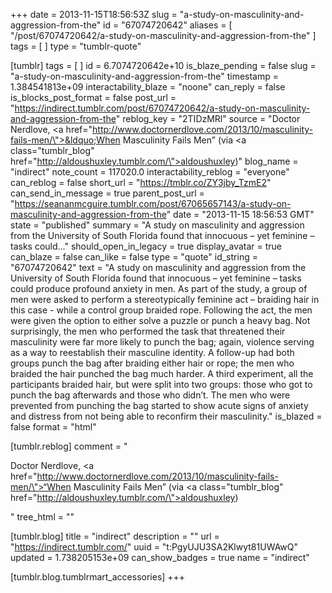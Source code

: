 +++
date = 2013-11-15T18:56:53Z
slug = "a-study-on-masculinity-and-aggression-from-the"
id = "67074720642"
aliases = [ "/post/67074720642/a-study-on-masculinity-and-aggression-from-the" ]
tags = [ ]
type = "tumblr-quote"

[tumblr]
tags = [ ]
id = 6.7074720642e+10
is_blaze_pending = false
slug = "a-study-on-masculinity-and-aggression-from-the"
timestamp = 1.384541813e+09
interactability_blaze = "noone"
can_reply = false
is_blocks_post_format = false
post_url = "https://indirect.tumblr.com/post/67074720642/a-study-on-masculinity-and-aggression-from-the"
reblog_key = "2TIDzMRl"
source = "Doctor Nerdlove, <a href=\"http://www.doctornerdlove.com/2013/10/masculinity-fails-men/\">&ldquo;When Masculinity Fails Men&rdquo;</a> (via <a class=\"tumblr_blog\" href=\"http://aldoushuxley.tumblr.com/\">aldoushuxley</a>)"
blog_name = "indirect"
note_count = 117020.0
interactability_reblog = "everyone"
can_reblog = false
short_url = "https://tmblr.co/ZY3jby_TzmE2"
can_send_in_message = true
parent_post_url = "https://seananmcguire.tumblr.com/post/67065657143/a-study-on-masculinity-and-aggression-from-the"
date = "2013-11-15 18:56:53 GMT"
state = "published"
summary = "A study on masculinity and aggression from the University of South Florida found that innocuous – yet feminine – tasks could..."
should_open_in_legacy = true
display_avatar = true
can_blaze = false
can_like = false
type = "quote"
id_string = "67074720642"
text = "A study on masculinity and aggression from the University of South Florida found that innocuous – yet feminine – tasks could produce profound anxiety in men. As part of the study, a group of men were asked to perform a stereotypically feminine act – braiding hair in this case - while a control group braided rope. Following the act, the men were given the option to either solve a puzzle or punch a heavy bag. Not surprisingly, the men who performed the task that threatened their masculinity were far more likely to punch the bag; again, violence serving as a way to reestablish their masculine identity. A follow-up had both groups punch the bag after braiding either hair or rope; the men who braided the hair punched the bag much harder. A third experiment, all the participants braided hair, but were split into two groups: those who got to punch the bag afterwards and those who didn’t. The men who were prevented from punching the bag started to show acute signs of anxiety and distress from not being able to reconfirm their masculinity."
is_blazed = false
format = "html"

[tumblr.reblog]
comment = "<p>Doctor Nerdlove, <a href=\"http://www.doctornerdlove.com/2013/10/masculinity-fails-men/\">“When Masculinity Fails Men”</a> (via <a class=\"tumblr_blog\" href=\"http://aldoushuxley.tumblr.com/\">aldoushuxley</a>)</p>"
tree_html = ""

[tumblr.blog]
title = "indirect"
description = ""
url = "https://indirect.tumblr.com/"
uuid = "t:PgyUJU3SA2Klwyt81UWAwQ"
updated = 1.738205153e+09
can_show_badges = true
name = "indirect"

[tumblr.blog.tumblrmart_accessories]
+++
